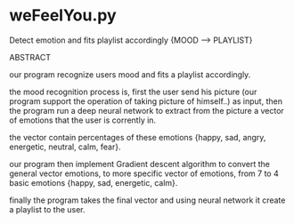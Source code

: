 # weFeelYou.py
Detect emotion and fits playlist accordingly {MOOD --> PLAYLIST}

ABSTRACT

our program recognize users mood and fits a playlist accordingly.

the mood recognition process is, first the user send his picture 
(our program support the operation of taking picture of himself..) 
as input, then the program run a deep neural network to extract from 
the picture a vector of emotions that the user is corrently in. 

the vector contain percentages of these emotions {happy, sad, angry, energetic, neutral, calm, fear}.

our program then implement Gradient descent algorithm to convert the general vector emotions,
to more specific vector of emotions, from 7 to 4 basic emotions {happy, sad, energetic, calm}. 

finally the program takes the final vector and using neural network it create a playlist to
the user.
